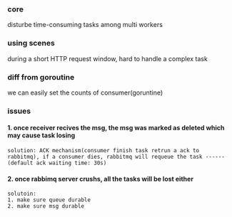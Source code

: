 ### core
disturbe time-consuming tasks among multi workers
### using scenes
during a short HTTP request window, hard to handle a complex task

### diff from goroutine
we can easily set the counts of consumer(goruntine)

### issues
#### 1. once receiver recives the msg, the msg was marked as deleted which may cause task losing
    solution: ACK mechanism(consumer finish task retrun a ack to rabbitmq), if a consumer dies, rabbitmq will requeue the task ------(default ack waiting time: 30s)
#### 2. once rabbimq server crushs, all the tasks will be lost either
    solutoin:
    1. make sure queue durable
    2. make sure msg durable


